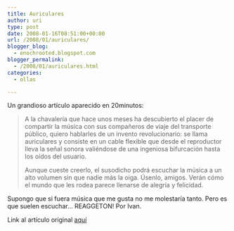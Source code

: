 ```yaml
---
title: Auriculares
author: uri
type: post
date: 2008-01-16T08:51:00+00:00
url: /2008/01/auriculares/
blogger_blog:
  - enochrooted.blogspot.com
blogger_permalink:
  - /2008/01/auriculares.html
categories:
  - ollas

---
```

Un grandioso artículo aparecido en 20minutos:

> A la chavalería que hace unos meses ha descubierto el placer de compartir la música con sus compañeros de viaje del transporte público, quiero hablarles de un invento revolucionario: se llama auriculares y consiste en un cable flexible que desde el reproductor lleva la señal sonora valiéndose de una ingeniosa bifurcación hasta los oídos del usuario.
> 
> Aunque cueste creerlo, el susodicho podrá escuchar la música a un alto volumen sin que nadie más la oiga. Úsenlo, amigos. Verán cómo el mundo que les rodea parece llenarse de alegría y felicidad.

Supongo que si fuera música que me gusta no me molestaría tanto. Pero es que suelen escuchar&#8230; REAGGETON! Por Ivan.

Link al artículo original [aquí][1]

 [1]: https://www.20minutos.es/carta/333139/0/Alachavaleriaquehaceunosmeseshadescubiertoelplacerdecompartirlamusicaconsuscompanerosdeviajedeltransportepublico%2Cquierohablarlesdeuninventorevolucionario%3Asellamaauricularesyconsisteenunca